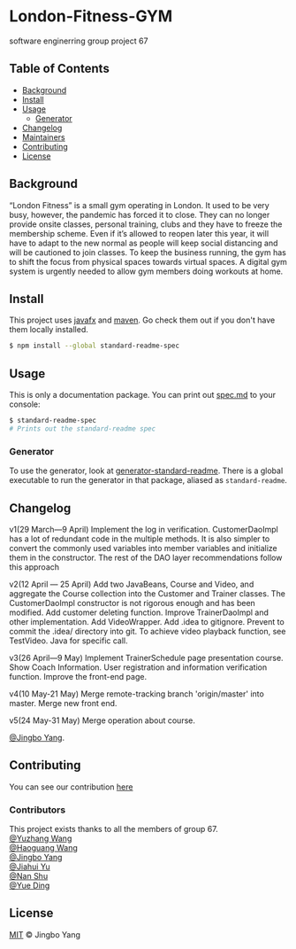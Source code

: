 # London-Fitness-GYM
software enginerring group project 67

## Table of Contents

- [Background](#background)
- [Install](#install)
- [Usage](#usage)
	- [Generator](#generator)
- [Changelog](#changelog)
- [Maintainers](#maintainers)
- [Contributing](#contributing)
- [License](#license)

## Background

“London Fitness” is a small gym operating in London. It used to be very busy, however, 
the pandemic has forced it to close. They can no longer provide onsite classes, personal 
training, clubs and they have to freeze the membership scheme. Even if it’s allowed to reopen later this year, it will have to adapt to the new normal as people will keep social 
distancing and will be cautioned to join classes. To keep the business running, the gym 
has to shift the focus from physical spaces towards virtual spaces. A digital gym system 
is urgently needed to allow gym members doing workouts at home.

## Install

This project uses [javafx](https://openjfx.io/) and [maven](http://maven.apache.org/download.cgi). Go check them out if you don't have them locally installed.

```sh
$ npm install --global standard-readme-spec
```

## Usage

This is only a documentation package. You can print out [spec.md](spec.md) to your console:

```sh
$ standard-readme-spec
# Prints out the standard-readme spec
```

### Generator

To use the generator, look at [generator-standard-readme](https://github.com/RichardLitt/generator-standard-readme). There is a global executable to run the generator in that package, aliased as `standard-readme`.

## Changelog

v1(29 March—9 April)
	Implement the log in verification.  CustomerDaoImpl has a lot of redundant code in the multiple methods. It is also simpler to convert the commonly used variables into member variables and initialize them in the constructor. The rest of the DAO layer recommendations follow this approach

v2(12 April — 25 April)
	Add two JavaBeans, Course and Video, and aggregate the Course collection into the Customer and Trainer classes. The CustomerDaoImpl constructor is not rigorous enough and has been modified. Add customer deleting function. Improve TrainerDaoImpl and other implementation. Add VideoWrapper. Add .idea to gitignore. Prevent to commit the .idea/ directory into git. To achieve video playback function, see TestVideo. Java for specific call. 

v3(26 April—9 May)
	Implement TrainerSchedule page presentation course. Show Coach Information. User registration and information verification function. Improve the front-end page.
	
v4(10 May-21 May)
	Merge remote-tracking branch 'origin/master' into master. Merge new front end.
	
v5(24 May-31 May)
	Merge operation about course.

[@Jingbo Yang](https://github.com/Irene20000217).

## Contributing

You can see our contribution [here](https://github.com/1617295759/London-Fitness-GYM/graphs/contributors)
### Contributors
This project exists thanks to all the members of group 67.  
[@Yuzhang Wang](https://github.com/1617295759)  
[@Haoguang Wang](https://github.com/guapiguang)  
[@Jingbo Yang](https://github.com/Irene20000217)  
[@Jiahui Yu](https://github.com/simonsheng1999)  
[@Nan Shu](https://github.com/xuan-xuan7)  
[@Yue Ding](https://github.com/Lenient0104)



## License

[MIT](LICENSE) © Jingbo Yang


